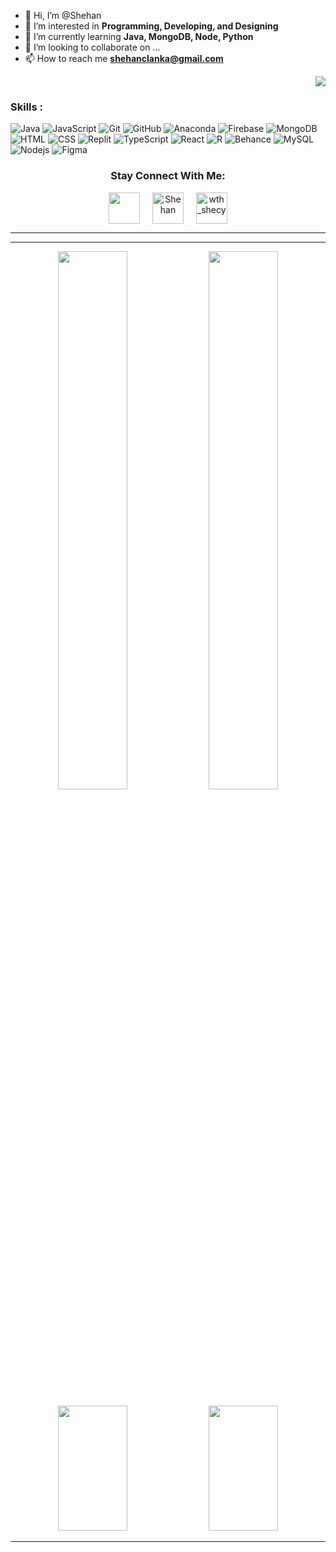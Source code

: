 - 👋 Hi, I’m @Shehan
- 👀 I’m interested in **Programming, Developing, and Designing**
- 🌱 I’m currently learning **Java, MongoDB, Node, Python**
- 💞️ I’m looking to collaborate on ...
- 📫 How to reach me **shehanclanka@gmail.com**

<!---
S-96-C/S-96-C is a ✨ special ✨ repository because its `README.md` (this file) appears on your GitHub profile.
You can click the Preview link to take a look at your changes.
--->

<div align="right">

![](https://visitor-badge.glitch.me/badge?page_id=s-96-c)
  
</div>

### Skills : <br/>

![Java](https://img.shields.io/badge/-Java-red?style=flat-square&logo=java)
![JavaScript](https://img.shields.io/badge/-JavaScript-black?style=flat-square&logo=javascript)
![Git](https://img.shields.io/badge/-Git-black?style=flat-square&logo=git)
![GitHub](https://img.shields.io/badge/-GitHub-181717?style=flat-square&logo=github)
![Anaconda](https://img.shields.io/badge/Anaconda-%2344A833.svg?style=flat-badge&logo=anaconda&logoColor=white)
![Firebase](https://img.shields.io/badge/Firebase-007ACC?style=flat-square&logo=firebase)
![MongoDB](https://img.shields.io/badge/-MongoDB-black?style=flat-square&logo=mongodb)
![HTML](https://img.shields.io/badge/-HTML-E34F26?style=flat-square&logo=html)
![CSS](https://img.shields.io/badge/-CSS-1572B6?style=flat-square&logo=css)
![Replit](https://img.shields.io/badge/replit-667881?style=flat-badge&logo=replit&logoColor=white)
![TypeScript](https://img.shields.io/badge/-TypeScript-007ACC?style=flat-square&logo=typescript) 
![React](https://img.shields.io/badge/-React.js-2088FF?style=flat-square&logo=react)
![R](https://img.shields.io/badge/R-276DC3?style=flat-badge&logo=r&logoColor=white)
![Behance](https://img.shields.io/badge/Behance-1769ff?style=flat-badge&logo=behance&logoColor=white)
![MySQL](https://img.shields.io/badge/-MySQL-red?style=flat-badge&logo=mysql&logoColor=white)
![Nodejs](https://img.shields.io/badge/Node.js-339933?style=flat-badge&logo=nodedotjs&logoColor=white)
![Figma](https://img.shields.io/badge/-Figma-black?style=flat-square&logo=figma)


<h3 align="center">Stay Connect With Me:</h3>
<p align="center">
<a href="https://twitter.com/" target="blank"><img align="center" src="https://img.icons8.com/cute-clipart/64/000000/twitter.png" alt="" height="50" width="50" /></a> &nbsp;&nbsp;&nbsp;
<a href="https://www.linkedin.com/in/shehan-cooray-44a45016b/" target="blank"><img align="center" src="https://img.icons8.com/cute-clipart/64/000000/linkedin.png" alt="Shehan" height="50" width="50" /></a>&nbsp;&nbsp;&nbsp;&nbsp;
<a href="https://instagram.com/shecy_lanks" target="blank"><img align="center" src="https://img.icons8.com/cute-clipart/64/000000/instagram-new.png" alt="wth_shecy" height="50" width="50" /></a>
</p>

<hr>
<hr>

 <p align="center">
     
  <img  width="47%" src="https://github-readme-streak-stats.herokuapp.com/?user=s-96-c&theme=algolia&show_icons=true" /> 
  <img width="47%" src="https://github-readme-stats.vercel.app/api?username=s-96-c&theme=algolia&show_icons=true"/>
         
 </p>

 <p align="center">
  
  <img  width="47%" height="200px" src="https://github-readme-stats.vercel.app/api/top-langs/?username=s-96-c&hide=html&hide_title=true&hide_border=true&layout=compact&langs_count=6&exclude_repo=comp426,Redventures-Movie-Quotes&theme=react" />
         
  <img width="47%" height="200px" src="https://activity-graph.herokuapp.com/graph?username=s-96-c&bg_color=37383F&color=FFFFFF&line=FFFFFF&point=F8A427&hide_border=true&area=true&count_private=true"/>

 </p>
 
<hr>
